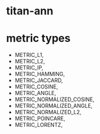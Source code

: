 titan-ann
===========



# metric types

* METRIC_L1,
* METRIC_L2,
* METRIC_IP,
* METRIC_HAMMING,
* METRIC_JACCARD,
* METRIC_COSINE,
* METRIC_ANGLE,
* METRIC_NORMALIZED_COSINE,
* METRIC_NORMALIZED_ANGLE,
* METRIC_NORMALIZED_L2,
* METRIC_POINCARE,
* METRIC_LORENTZ,